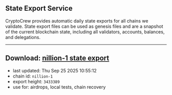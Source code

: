 ## State Export Service
CryptoCrew provides automatic daily state exports for all chains we validate. State export files can be used as genesis files and are a snapshot of the current blockchain state, including all validators, accounts, balances, and delegations.

---
**Download: [nillion-1 state export](https://ccv-s3.nbg1.your-objectstorage.com/SERVICE/nillion/nillion-1_export_3433389.json)**
---

- last updated: Thu Sep 25 2025 10:55:12
- chain id: `nillion-1`
- export height: `3433389`
- use for: airdrops, local tests, chain recovery
